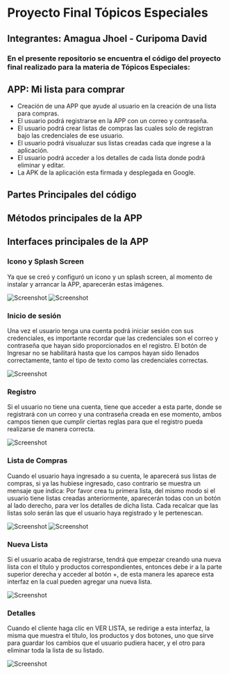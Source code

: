 # Proyecto Final Tópicos Especiales
##  Integrantes: Amagua Jhoel - Curipoma David
### En el presente repositorio se encuentra el código del proyecto final realizado para la materia de Tópicos Especiales:

## APP: Mi lista para comprar
- Creación de una APP que ayude al usuario en la creación de una lista para compras.
- El usuario podrá registrarse en la APP con un correo y contraseña.
- El usuario podrá crear listas de compras las cuales solo de registran bajo las credenciales de ese usuario.
- El usuario podrá visualuzar sus listas creadas cada que ingrese a la aplicación.
- El usuario podrá acceder a los detalles de cada lista donde podrá eliminar y editar.
- La APK de la aplicación esta firmada y desplegada en Google.

## Partes Principales del código

## Métodos principales de la APP

## Interfaces principales de la APP
### Icono y Splash Screen
Ya que se creó y configuró un icono y un splash screen, al momento de instalar y arrancar la APP, aparecerán estas imágenes.

![Screenshot](icono.jfif)    ![Screenshot](splash.jfif)

### Inicio de sesión
Una vez el usuario tenga una cuenta podrá iniciar sesión con sus credenciales, es importante recordar que las credenciales son el correo
y contraseña que hayan sido proporcionados en el registro. El botón de Ingresar no se habilitará hasta que los campos hayan sido llenados
correctamente, tanto el tipo de texto como las credenciales correctas.

![Screenshot](login.jfif)

### Registro
Si el usuario no tiene una cuenta, tiene que acceder a esta parte, donde se registrará con un correo y una contraseña creada en ese momento,
ambos campos tienen que cumplir ciertas reglas para que el registro pueda realizarse de manera correcta.

![Screenshot](registro.jfif)

### Lista de Compras
Cuando el usuario haya ingresado a su cuenta, le aparecerá sus listas de compras, si ya las hubiese ingresado, caso contrario se muestra un 
mensaje que indica: Por favor crea tu primera lista, del mismo modo si el usuario tiene listas creadas anteriormente, aparecerán todas con un
botón al lado derecho, para ver los detalles de dicha lista. Cada recalcar que las listas solo serán las que el usuario haya registrado y le
pertenescan.

![Screenshot](lista.jfif)     ![Screenshot](sinlista.jfif)

### Nueva Lista
Si el usuario acaba de registrarse, tendrá que empezar creando una nueva lista con el título y productos correspondientes, entonces debe ir a 
la parte superior derecha y acceder al botón +, de esta manera les aparece esta interfaz en la cual pueden agregar una nueva lista.

![Screenshot](nuevo.jfif)

### Detalles
Cuando el cliente haga clic en VER LISTA, se redirige a esta interfaz, la misma que muestra el título, los productos y dos botones, uno que sirve
para guardar los cambios que el usuario pudiera hacer, y el otro para eliminar toda la lista de su listado.

![Screenshot](detalle.jfif)

